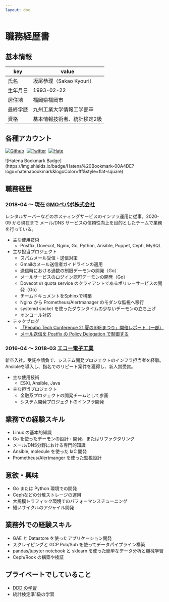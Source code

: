 ```yaml
---
layout: doc
---
```


# 職務経歴書

## 基本情報

|key|value|
|---|---|
|氏名|坂尾恭理（Sakao Kyouri）|
|生年月日|1993-02-22|
|居住地|福岡県福岡市|
|最終学歴|九州工業大学情報工学部卒|
|資格| 基本情報技術者、統計検定2級|


## 各種アカウント

<p style="display: flex; gap: 8px; flex-wrap: wrap;">
  <a href="https://github.com/molpako" target="_blank"><img alt="Github" src="https://img.shields.io/badge/molpako-%2312100E.svg?&style=flat-square&logo=Github&logoColor=white" /></a>
  <a href="https://x.com/molpako" target="_blank"><img alt="Twitter" src="https://img.shields.io/badge/@molpako-%231DA1F2.svg?&style=flat-square&logo=twitter&logoColor=white" /></a>
  <a href="https://molpako.hatenablog.com/" target="_blank"><img alt="Hate" src="https://img.shields.io/badge/molpako-00A4DE.svg?&style=flat-square&logo=hatenabookmark&logoColor=white" /></a>
</p>
![Hatena Bookmark Badge](https://img.shields.io/badge/Hatena%20Bookmark-00A4DE?logo=hatenabookmark&logoColor=fff&style=flat-square)

## 職務経歴

### 2018-04 〜 現在 [GMOペパボ株式会社](https://pepabo.com/)

レンタルサーバーなどのホスティングサービスのインフラ運用に従事。2020-09 から現在まで メール/DNS サービスの信頼性向上を目的としたチームで業務を行っている。

- 主な使用技術
    - Postfix, Dovecot, Nginx, Go, Python, Ansible, Puppet, Ceph, MySQL
- 主な担当プロジェクト
    - スパムメール受信・送信対策
    - Gmailのメール送信者ガイドラインの適用
    - 送信時における通数の制限デーモンの開発（Go）
    - メールサービスのログイン認可デーモンの開発（Go）
    - Dovecot の quota service のクライアントであるポリシーサービスの開発（Go）
    - チームドキュメントをSphinxで構築
    - Nginx から Prometheus/Alertmanager のモダンな監視へ移行
    - systemd socket を使ったダウンタイムの少ないデーモンの立ち上げ
    - オンコール対応
- テックブログ
    - [「Pepabo Tech Conference 21 夏のSREまつり」開催レポート（一部）](https://tech.pepabo.com/2023/09/20/pepabotech/)
    - [メール送信を Postfix の Policy Delegation で制御する](https://tech.pepabo.com/2023/05/29/hosting-mre-policy-delegation/)


### 2016-04 〜 2018-03 [エコー電子工業](https://echo.e-aera.jp/)

新卒入社。受託や請負で、システム開発プロジェクトのインフラ担当者を経験。Ansibleを導入し、指名でのリピート案件を獲得し、新人賞受賞。

- 主な使用技術
    - ESXi, Ansible, Java
- 主な担当プロジェクト
    - 金融系プロジェクトの開発チームとして参画
    - システム開発プロジェクトのインフラ開発


## 業務での経験スキル

- Linux の基本的知識
- Go を使ったデーモンの設計・開発、またはリファクタリング
- メール/DNS分野における専門的知識
- Ansible, molecule を使った IaC 開発
- Prometheus/Alertmanger を使った監視設計

## 意欲・興味

- Go または Python 環境での開発
- Cephなどの分散ストレージの運用
- 大規模トラフィック環境でのパフォーマンスチューニング
- 短いサイクルのアジャイル開発

## 業務外での経験スキル

- GAE と Datastore を使ったアプリケーション開発 
- スクレイピングと GCP Pub/Sub を使ってデータパイプライン構築
- pandas/jupyter notebook と sklearn を使った簡単なデータ分析と機械学習
- Ceph/Rook の構築や検証

## プライベートでしていること

- [DDD の学習](https://github.com/molpako/Architecture-Patterns-with-Python)
- 統計検定準1級の学習
